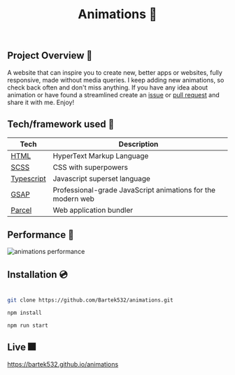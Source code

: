 <h1 align="center">
Animations 🦙
</h1>

<br />

## Project Overview 🎨

A website that can inspire you to create new, better apps or websites, fully responsive, made without media queries. I keep adding new animations, so check back often and don't miss anything. If you have any idea about animation or have found a streamlined create an [issue](https://github.com/Bartek532/animations/issues) or [pull request](https://github.com/Bartek532/animations/pulls) and share it with me. Enjoy!

## Tech/framework used 🧰

| Tech                                          | Description                                                 |
| --------------------------------------------- | ----------------------------------------------------------- |
| [HTML](https://www.w3.org/html)               | HyperText Markup Language                                   |
| [SCSS](https://sass-lang.com)                 | CSS with superpowers                                        |
| [Typescript](https://www.typescriptlang.org/) | Javascript superset language                                |
| [GSAP](https://greensock.com/gsap)            | Professional-grade JavaScript animations for the modern web |
| [Parcel](https://parceljs.org)                | Web application bundler                                     |

## Performance 💨

<img src="https://i.ibb.co/bvdX6mx/animations.png" alt="animations performance" />

## Installation 💿

```bash

git clone https://github.com/Bartek532/animations.git

npm install

npm run start

```

## Live 🎆

https://bartek532.github.io/animations
